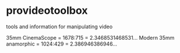 # provideotoolbox
tools and information for manipulating video

35mm CinemaScope = 1678:715 = 2.3468531468531...
Modern 35mm anamorphic = 1024:429 = 2.386946386946...
